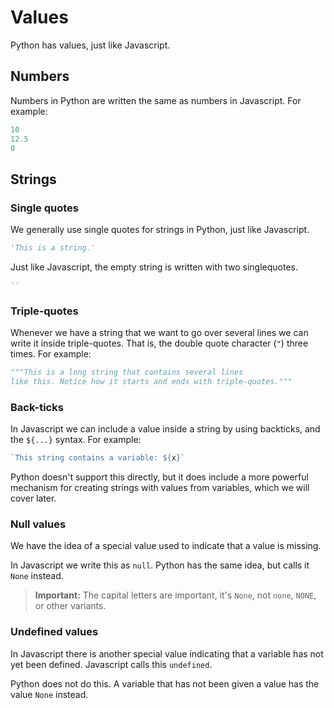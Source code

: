 # Values

Python has values, just like Javascript.

## Numbers

Numbers in Python are written the same as numbers in Javascript.
For example:

```python
10
12.5
0
```

## Strings

### Single quotes

We generally use single quotes for strings in Python, just like
Javascript.

```python
'This is a string.'
```

Just like Javascript, the empty string is written with two singlequotes.

```python
''
```

### Triple-quotes

Whenever we have a string that we want to go over several lines we can
write it inside triple-quotes. That is, the double quote character (`"`)
three times. For example:

```python
"""This is a long string that contains several lines
like this. Notice how it starts and ends with triple-quotes."""
```

### Back-ticks

In Javascript we can include a value inside a string by using backticks,
and the `${...}` syntax. For example:

```javascript
`This string contains a variable: ${x}`
```

Python doesn't support this directly, but it does include a more powerful
mechanism for creating strings with values from variables, which we will
cover later.

### Null values

We have the idea of a special value used to indicate that a value is
missing.

In Javascript we write this as `null`.  Python has the same idea, but
calls it `None` instead.

> **Important:** The capital letters are important, it's `None`, not `none`,
`NONE`, or other variants.

### Undefined values

In Javascript there is another special value indicating that a variable
has not yet been defined. Javascript calls this `undefined`.

Python does not do this. A variable that has not been given a value has
the value `None` instead.